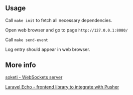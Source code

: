 ## Usage

Call `make init` to fetch all necessary dependencies.

Open web browser and go to page `http://127.0.0.1:8080/`

Call `make send-event`

Log entry should appear in web browser. 

## More info

[soketi - WebSockets server](https://github.com/soketi/soketi)

[Laravel Echo - frontend library to integrate with Pusher](https://github.com/laravel/echo)

